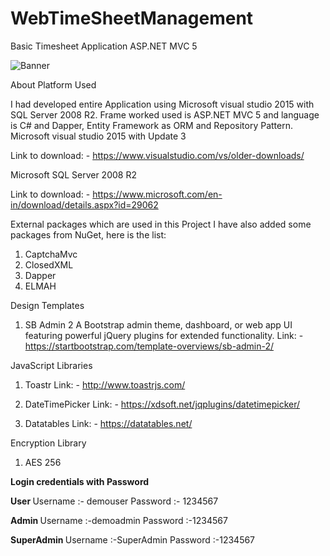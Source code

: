 # WebTimeSheetManagement

Basic Timesheet Application ASP.NET MVC 5

<img src="https://github.com/saineshwar/WebTimeSheetManagement/blob/master/Timesheetimg.png?raw=true" alt="Banner" title="Banner" style="max-width:100%;">

About Platform Used 

I had developed entire Application using Microsoft visual studio 2015 with SQL Server 2008 R2.
Frame worked used is ASP.NET MVC 5 and language is C# and Dapper, Entity Framework as ORM and Repository Pattern.
Microsoft visual studio 2015 with Update 3

Link to download: - https://www.visualstudio.com/vs/older-downloads/ 


Microsoft SQL Server 2008 R2

Link to download: - https://www.microsoft.com/en-in/download/details.aspx?id=29062 


External packages which are used in this Project
I have also added some packages from NuGet, here is the list:
1.	CaptchaMvc
2.	ClosedXML
3.	Dapper
4.	ELMAH

Design Templates
1.	SB Admin 2
A Bootstrap admin theme, dashboard, or web app UI featuring powerful jQuery plugins for extended functionality.
Link: - https://startbootstrap.com/template-overviews/sb-admin-2/  

JavaScript Libraries
1.	Toastr 
      Link: - http://www.toastrjs.com/ 
      
2.	DateTimePicker
Link: - https://xdsoft.net/jqplugins/datetimepicker/

3.	Datatables 
Link: - https://datatables.net/ 

Encryption Library
1.	AES 256

<b> Login credentials with Password </b>

<b> User </b>
Username :- demouser 
Password :- 1234567

<b> Admin </b>
Username :-demoadmin 
Password :-1234567

<b> SuperAdmin </b>
Username :-SuperAdmin
Password :-1234567




